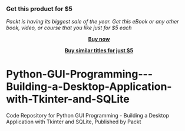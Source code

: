
### Get this product for $5

<i>Packt is having its biggest sale of the year. Get this eBook or any other book, video, or course that you like just for $5 each</i>


<b><p align='center'>[Buy now](https://packt.link/9781839211607)</p></b>


<b><p align='center'>[Buy similar titles for just $5](https://subscription.packtpub.com/search)</p></b>


# Python-GUI-Programming---Building-a-Desktop-Application-with-Tkinter-and-SQLite
Code Repository for Python GUI Programming - Building a Desktop Application with Tkinter and SQLite, Published by Packt

